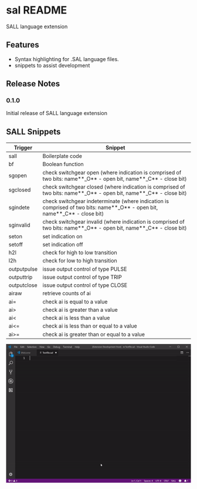 # sal README

SALL language extension

## Features

* Syntax highlighting for .SAL language files.
* snippets to assist development

## Release Notes

### 0.1.0

Initial release of SALL language extension

## SALL Snippets

| Trigger     | Snippet                                      |
| ----------- | -------------------------------------------- |
| sall        | Boilerplate code                             |
| bf          | Boolean function                             |
| sgopen      | check switchgear open (where indication is comprised of two bits: name**_O** - open bit, name**_C** - close bit) |
| sgclosed    | check switchgear closed (where indication is comprised of two bits: name**_O** - open bit, name**_C** - close bit) |
| sgindete    | check switchgear indeterminate (where indication is comprised of two bits: name**_O** - open bit, name**_C** - close bit) |
| sginvalid   | check switchgear invalid (where indication is comprised of two bits: name**_O** - open bit, name**_C** - close bit) |
| seton       | set indication on                            |
| setoff      | set indication off                           |
| h2l         | check for high to low transition             |
| l2h         | check for low to high transition             |
| outputpulse | issue output control of type PULSE           |
| outputtrip  | issue output control of type TRIP            |
| outputclose | issue output control of type CLOSE           |
| airaw       | retrieve counts of ai                        |
| ai=         | check ai is equal to a value                 |
| ai>         | check ai is greater than a value             |
| ai<         | check ai is less than a value                |
| ai<=        | check ai is less than or equal to a value    |
| ai>=        | check ai is greater than or equal to a value |


![Boilerplate example](https://github.com/Zix44/vscode-sall-lang/blob/master/images/SALL_Boilerplate_more.gif)